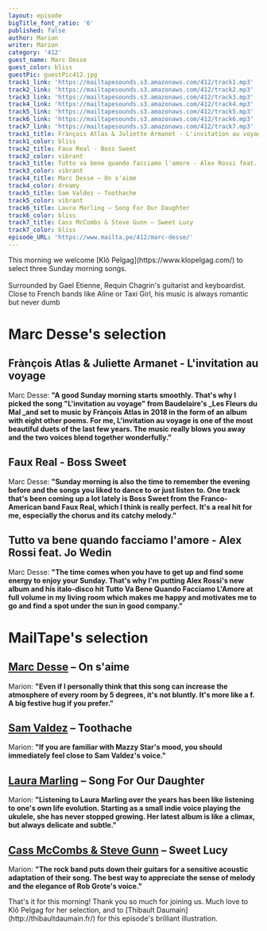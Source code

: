 ```yaml
---
layout: episode
bigTitle_font_ratio: '6'
published: false
author: Marion
writer: Marion
category: '412'
guest_name: Marc Desse
guest_color: bliss
guestPic: guestPic412.jpg
track1_link: 'https://mailtapesounds.s3.amazonaws.com/412/track1.mp3'
track2_link: 'https://mailtapesounds.s3.amazonaws.com/412/track2.mp3'
track3_link: 'https://mailtapesounds.s3.amazonaws.com/412/track3.mp3'
track4_link: 'https://mailtapesounds.s3.amazonaws.com/412/track4.mp3'
track5_link: 'https://mailtapesounds.s3.amazonaws.com/412/track5.mp3'
track6_link: 'https://mailtapesounds.s3.amazonaws.com/412/track6.mp3'
track7_link: 'https://mailtapesounds.s3.amazonaws.com/412/track7.mp3'
track1_title: Frànçois Atlas & Juliette Armanet - L'invitation au voyage
track1_color: bliss
track2_title: Faux Real - Boss Sweet
track2_color: vibrant
track3_title: Tutto va bene quando facciamo l'amore - Alex Rossi feat. Jo Wedin
track3_color: vibrant
track4_title: Marc Desse – On s'aime
track4_color: dreamy
track5_title: Sam Valdez – Toothache
track5_color: vibrant
track6_title: Laura Marling – Song For Our Daughter
track6_color: bliss
track7_title: Cass McCombs & Steve Gunn – Sweet Lucy
track7_color: bliss
episode_URL: 'https://www.mailta.pe/412/marc-desse/'
---
```

<p id="introduction">This morning we welcome [Klô Pelgag](https://www.klopelgag.com/) to select three Sunday morning songs.
<br><br>
Surrounded by Gael Etienne, Requin Chagrin's guitarist and keyboardist.
Close to French bands like Aline or Taxi Girl, his music is always romantic but never dumb </p>

# Marc Desse's selection

## Frànçois Atlas & Juliette Armanet - L'invitation au voyage
Marc Desse: **"**A good Sunday morning starts smoothly. That's why I picked the song "L'invitation au voyage" from Baudelaire's _Les Fleurs du Mal _and set to music by Frànçois Atlas in 2018 in the form of an album with eight other poems. For me, L'invitation au voyage is one of the most beautiful duets of the last few years. The music really blows you away and the two voices blend together wonderfully.**"**

## Faux Real - Boss Sweet
Marc Desse: **"**Sunday morning is also the time to remember the evening before and the songs you liked to dance to or just listen to. One track that's been coming up a lot lately is Boss Sweet from the Franco-American band Faux Real, which I think is really perfect. It's a real hit for me, especially the chorus and its catchy melody.**"**

## Tutto va bene quando facciamo l'amore - Alex Rossi feat. Jo Wedin
Marc Desse: **"**The time comes when you have to get up and find some energy to enjoy your Sunday. That's why I'm putting Alex Rossi's new album and his italo-disco hit Tutto Va Bene Quando Facciamo L'Amore at full volume in my living room which makes me happy and motivates me to go and find a spot under the sun in good company.**"**

# MailTape's selection

## [Marc Desse](https://www.instagram.com/marc.desse/) – On s'aime
Marion: **"**Even if I personally think that this song can increase the atmosphere of every room by 5 degrees, it's not bluntly. It's more like a f. A big festive hug if you prefer.**"**

## [Sam Valdez](https://samvaldezsounds.bandcamp.com/) – Toothache
Marion: **"**If you are familiar with Mazzy Star's mood, you should immediately feel close to Sam Valdez's voice.**"**

## [Laura Marling](https://lauramarling.bandcamp.com/) – Song For Our Daughter
Marion: **"**Listening to Laura Marling over the years has been like listening to one's own life evolution. Starting as a small indie voice playing the ukulele, she has never stopped growing. Her latest album is like a climax, but always delicate and subtle.**"**

## [Cass McCombs & Steve Gunn](https://cassmccombs.bandcamp.com/) – Sweet Lucy
Marion: **"**The rock band puts down their guitars for a sensitive acoustic adaptation of their song. The best way to appreciate the sense of melody and the elegance of Rob Grote's voice.**"**


<p id="outroduction">That's it for this morning! Thank you so much for joining us. Much love to Klô Pelgag for her selection, and to [Thibault Daumain](http://thibaultdaumain.fr/) for this episode's brilliant illustration.</p>